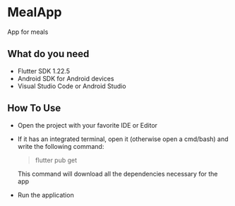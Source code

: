 # MealApp
App for meals

## What do you need
- Flutter SDK 1.22.5
- Android SDK for Android devices
- Visual Studio Code or Android Studio

## How To Use
- Open the project with your favorite IDE or Editor
- If it has an integrated terminal, open it (otherwise open a cmd/bash) and write the following command:
  > flutter pub get
  
  This command will download all the dependencies necessary for the app
 
- Run the application
